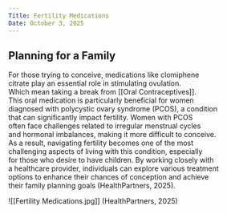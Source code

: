 ```yaml
---
Title: Fertility Medications
Date: October 3, 2025
---
```

## Planning for a Family

For those trying to conceive, medications like clomiphene  
citrate play an essential role in stimulating ovulation.  
Which mean taking a break from [[Oral Contraceptives]].  
This oral medication is particularly beneficial for women  
diagnosed with polycystic ovary syndrome (PCOS), a condition  
that can significantly impact fertility. Women with PCOS  
often face challenges related to irregular menstrual cycles  
and hormonal imbalances, making it more difficult to conceive.  
As a result, navigating fertility becomes one of the most  
challenging aspects of living with this condition, especially  
for those who desire to have children. By working closely with  
a healthcare provider, individuals can explore various treatment  
options to enhance their chances of conception and achieve  
their family planning goals (HealthPartners, 2025).

![[Fertility Medications.jpg]]
(HealthPartners, 2025)